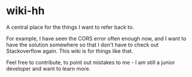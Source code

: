 # wiki-hh

A central place for the things I want to refer back to. 

For example, I have seen the CORS error often enough now, and I want to have the solution somewhere so that I don't have to check out Stackoverflow again. This wiki is for things like that.

Feel free to contribute, to point out mistakes to me - I am still a junior developer and want to learn more.
